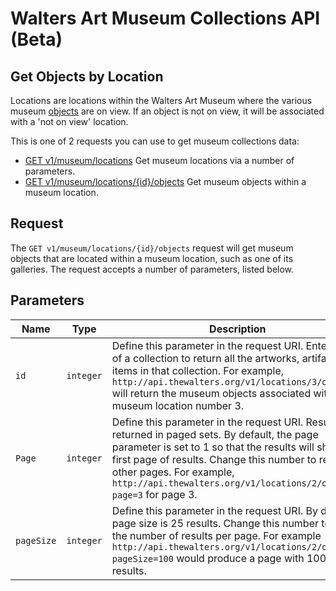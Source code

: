 Walters Art Museum Collections API (Beta)
================================================================================

## Get Objects by Location

Locations are locations within the Walters Art Museum where the various museum [objects](https://github.com/WaltersArtMuseum/walters-api/blob/master/objects.md) are on view. If an object is not on view, it will be associated with a 'not on view' location.

This is one of 2 requests you can use to get museum collections data:
- [GET v1/museum/locations](https://github.com/WaltersArtMuseum/walters-api/blob/master/locations-get.md) Get museum locations via a number of parameters.
- [GET v1/museum/locations/{id}/objects](https://github.com/WaltersArtMuseum/walters-api/blob/master/locations-objects.md) Get museum objects within a museum location.

## Request

The `GET v1/museum/locations/{id}/objects` request will get museum objects that are located within a museum location, such as one of its galleries. The request accepts a number of parameters, listed below.


## Parameters

Name | Type | Description
-----|------|--------------
`id` | `integer` | Define this parameter in the request URI. Enter the ID of a collection to return all the artworks, artifacts or items in that collection. For example, `http://api.thewalters.org/v1/locations/3/objects` will return the museum objects associated with museum location number 3.
`Page` | `integer` | Define this parameter in the request URI. Results are returned in paged sets. By default, the page parameter is set to 1 so that the results will show the first page of results. Change this number to return other pages. For example, `http://api.thewalters.org/v1/locations/2/objects?page=3` for page 3. 
`pageSize` | `integer` | Define this parameter in the request URI. By default page size is 25 results. Change this number to alter the number of results per page. For example `http://api.thewalters.org/v1/locations/2/objects?pageSize=100` would produce a page with 100 results.
